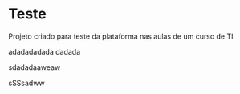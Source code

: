 # Teste
Projeto criado para teste da plataforma nas aulas de um curso de TI


adadadadada
dadada



sdadadaaweaw


sSSsadww
